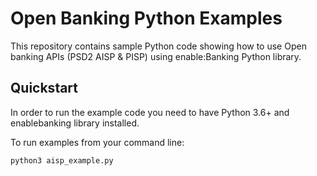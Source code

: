# Open Banking Python Examples

This repository contains sample Python code showing how to use Open banking APIs (PSD2 AISP &amp; PISP) using enable:Banking Python library.

## Quickstart

In order to run the example code you need to have Python 3.6+ and enablebanking library installed.


To run examples from your command line:

```
python3 aisp_example.py
```
